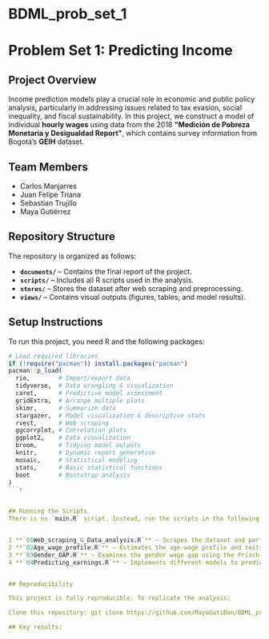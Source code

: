 # BDML_prob_set_1

# Problem Set 1: Predicting Income  

## Project Overview  
Income prediction models play a crucial role in economic and public policy analysis, particularly in addressing issues related to tax evasion, social inequality, and fiscal sustainability. In this project, we construct a model of individual **hourly wages** using data from the 2018 **"Medición de Pobreza Monetaria y Desigualdad Report"**, which contains survey information from Bogotá’s **GEIH** dataset.  

## Team Members  
- Carlos Manjarres  
- Juan Felipe Triana  
- Sebastian Trujillo  
- Maya Gutiérrez  

## Repository Structure  
The repository is organized as follows:  
- **`documents/`** – Contains the final report of the project.  
- **`scripts/`** – Includes all R scripts used in the analysis.  
- **`stores/`** – Stores the dataset after web scraping and preprocessing.  
- **`views/`** – Contains visual outputs (figures, tables, and model results).  

## Setup Instructions  
To run this project, you need R and the following packages:  

```r
# Load required libraries
if (!require("pacman")) install.packages("pacman")
pacman::p_load(
  rio,        # Import/export data
  tidyverse,  # Data wrangling & visualization
  caret,      # Predictive model assessment
  gridExtra,  # Arrange multiple plots
  skimr,      # Summarize data
  stargazer,  # Model visualization & descriptive stats
  rvest,      # Web scraping
  ggcorrplot, # Correlation plots
  ggplot2,    # Data visualization
  broom,      # Tidying model outputs
  knitr,      # Dynamic report generation
  mosaic,     # Statistical modeling
  stats,      # Basic statistical functions
  boot        # Bootstrap analysis
)
```r


## Running the Scripts  
There is no `main.R` script. Instead, run the scripts in the following order:  


1 **`01Web_scraping_&_Data_analysis.R`** – Scrapes the dataset and performs a preliminary inspection of the data.  ⃣
2 **`02Age_wage_profile.R`** – Estimates the age-wage profile and tests economic theory.  
3 **`03Gender_GAP.R`** – Examines the gender wage gap using the Frisch-Waugh-Lovell (FWL) theorem.  
4 **`04Predicting_earnings.R`** – Implements different models to predict income. 


## Reproducibility

This project is fully reproducible. To replicate the analysis:

Clone this repository: git clone https://github.com/MayaGutiBan/BDML_prob_set_1.git

## Key results: 




